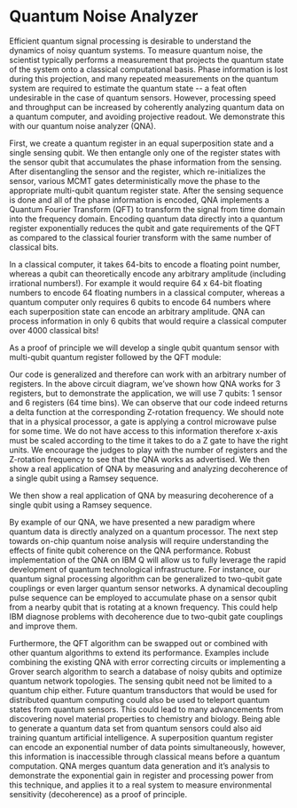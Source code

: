 # Quantum Noise Analyzer

Efficient quantum signal processing is desirable to understand the dynamics of noisy quantum systems. To measure quantum noise, the scientist typically performs a measurement that projects the quantum state of the system onto a classical computational basis. Phase information is lost during this projection, and many repeated measurements on the quantum system are required to estimate the quantum state -- a feat often undesirable in the case of quantum sensors. However, processing speed and throughput can be increased by coherently analyzing quantum data on a quantum computer, and avoiding projective readout. We demonstrate this with our quantum noise analyzer (QNA).

First, we create a quantum register in an equal superposition state and a single sensing qubit. We then entangle only one of the register states with the sensor qubit that accumulates the phase information from the sensing. After disentangling the sensor and the register, which re-initializes the sensor, various MCMT gates deterministically move the phase to the appropriate multi-qubit quantum register state. After the sensing sequence is done and all of the phase information is encoded, QNA implements a Quantum Fourier Transform (QFT) to transform the signal from time domain into the frequency domain. Encoding quantum data directly into a quantum register exponentially reduces the qubit and gate requirements of the QFT as compared to the classical fourier transform with the same number of classical bits.

In a classical computer, it takes 64-bits to encode a floating point number, whereas a qubit can theoretically encode any arbitrary amplitude (including irrational numbers!). For example it would require 64 x 64-bit floating numbers to encode 64 floating numbers in a classical computer, whereas a quantum computer only requires 6 qubits to encode 64 numbers where each superposition state can encode an arbitrary amplitude. QNA can process information in only 6 qubits that would require a classical computer over 4000 classical bits!

As a proof of principle we will develop a single qubit quantum sensor with multi-qubit quantum register followed by the QFT module:

Our code is generalized and therefore can work with an arbitrary number of registers. In the above circuit diagram, we’ve shown how QNA works for 3 registers, but to demonstrate the application, we will use 7 qubits: 1 sensor and 6 registers (64 time bins). We can observe that our code indeed returns a delta function at the corresponding Z-rotation frequency. We should note that in a physical processor, a gate is applying a control microwave pulse for some time. We do not have access to this information therefore x-axis must be scaled according to the time it takes to do a Z gate to have the right units. We encourage the judges to play with the number of registers and the Z-rotation frequency to see that the QNA works as advertised. We then show a real application of QNA by measuring and analyzing decoherence of a single qubit using a Ramsey sequence.

We then show a real application of QNA by measuring decoherence of a single qubit using a Ramsey sequence.

By example of our QNA, we have presented a new paradigm where quantum data is directly analyzed on a quantum processor. The next step towards on-chip quantum noise analysis will require understanding the effects of finite qubit coherence on the QNA performance. Robust implementation of the QNA on IBM Q will allow us to fully leverage the rapid development of quantum technological infrastructure. For instance, our quantum signal processing algorithm can be generalized to two-qubit gate couplings or even larger quantum sensor networks. A dynamical decoupling pulse sequence can be employed to accumulate phase on a sensor qubit from a nearby qubit that is rotating at a known frequency. This could help IBM diagnose problems with decoherence due to two-qubit gate couplings and improve them.

Furthermore, the QFT algorithm can be swapped out or combined with other quantum algorithms to extend its performance. Examples include combining the existing QNA with error correcting circuits or implementing a Grover search algorithm to search a database of noisy qubits and optimize quantum network topologies. The sensing qubit need not be limited to a quantum chip either. Future quantum transductors that would be used for distributed quantum computing could also be used to teleport quantum states from quantum sensors. This could lead to many advancements from discovering novel material properties to chemistry and biology. Being able to generate a quantum data set from quantum sensors could also aid training quantum artificial intelligence. A superposition quantum register can encode an exponential number of data points simultaneously, however, this information is inaccessible through classical means before a quantum computation. QNA merges quantum data generation and it’s analysis to demonstrate the exponential gain in register and processing power from this technique, and applies it to a real system to measure environmental sensitivity (decoherence) as a proof of principle.